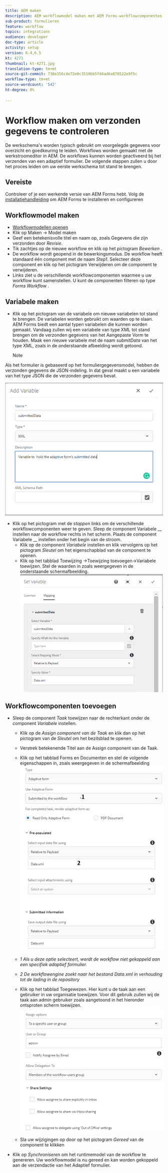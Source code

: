 ```yaml
---
title: AEM maken
description: AEM workflowmodel maken met AEM Forms-workflowcomponenten om verzonden gegevens te controleren.
sub-product: formulieren
feature: workflow
topics: integrations
audience: developer
doc-type: article
activity: setup
version: 6.4,6.5
kt: 4271
thumbnail: kt-4271.jpg
translation-type: tm+mt
source-git-commit: 738e356c4e72e0c3518bb5fd4ad6a076522e9f5c
workflow-type: tm+mt
source-wordcount: '542'
ht-degree: 0%

---
```



# Workflow maken om verzonden gegevens te controleren

De werkschema&#39;s worden typisch gebruikt om voorgelegde gegevens voor overzicht en goedkeuring te leiden. Workflows worden gemaakt met de werkstroomeditor in AEM. De workflows kunnen worden geactiveerd bij het verzenden van een adaptief formulier. De volgende stappen zullen u door het proces leiden om uw eerste werkschema tot stand te brengen.

## Vereiste

Controleer of je een werkende versie van AEM Forms hebt. Volg de [installatiehandleiding](https://docs.adobe.com/content/help/en/experience-manager-65/forms/install-aem-forms/osgi-installation/installing-configuring-aem-forms-osgi.html) om AEM Forms te installeren en configureren


## Workflowmodel maken

* [Workflowmodellen openen](http://localhost:4502/libs/cq/workflow/admin/console/content/models.html)
* Klik op Maken -> Model maken
* Geef een betekenisvolle titel en naam op, zoals Gegevens die zijn verzonden door _Revisie_.
* Tik zachtjes op de nieuwe workflow en klik op het pictogram _Bewerken_ .
* De workflow wordt geopend in de bewerkingsmodus. De workflow heeft standaard één component met de naam _Step1_. Selecteer deze component en klik op het pictogram Verwijderen om de component te verwijderen.
* Links ziet u de verschillende workflowcomponenten waarmee u uw workflow kunt samenstellen. U kunt de componenten filteren op type _Forms Workflow_ .

## Variabele maken

* Klik op het pictogram van de variabele om nieuwe variabelen tot stand te brengen. De variabelen worden gebruikt om waarden op te slaan. AEM Forms biedt een aantal typen variabelen die kunnen worden gemaakt. Vandaag zullen wij een variabele van type XML tot stand brengen om de verzonden gegevens van het Aangepaste Vorm te houden. Maak een nieuwe variabele met de naam _submitData_ van het type XML, zoals in de onderstaande afbeelding wordt getoond.

   >[!NOTE]
Als het formulier is gebaseerd op het formuliergegevensmodel, hebben de verzonden gegevens de JSON-indeling. In dat geval maakt u een variabele van het type JSON die de verzonden gegevens bevat.

![ingediende gegevensvariabele](assets/submitted-data-variable.PNG)

* Klik op het pictogram met de _stappen_ links om de verschillende workflowcomponenten weer te geven. Sleep de component Variabele __ instellen naar de workflow rechts in het scherm. Plaats de component Variabele __ instellen onder het begin van de stroom.
   * Klik op de component _Variabele_ instellen en klik vervolgens op het pictogram _Sleutel_ om het eigenschapblad van de component te openen.
   * Klik op het tabblad Toewijzing ->Toewijzing toevoegen->Variabele toewijzen. Stel de waarden in zoals weergegeven in de onderstaande schermafbeelding.
      ![variabele maken](assets/set-variable.PNG)

## Workflowcomponenten toevoegen

* Sleep de component _Taak_ toewijzen naar de rechterkant onder de component _Variabele_ instellen.
   * Klik op de _Assign component van de Taak_ en klik dan op het pictogram van de _Sleutel_ om het bezitsblad te openen.
   * Verstrek betekenende Titel aan de Assign component van de Taak.
   * Klik op het tabblad Forms en Documenten en stel de volgende eigenschappen in, zoals weergegeven in de schermafbeelding
      ![Tabblad Forms-documenten](assets/forms-documents.PNG)

   * _1 Als u deze optie selecteert, wordt de workflow niet gekoppeld aan een specifiek adaptief formulier._
   * _2 De workflowengine zoekt naar het bestand Data.xml in verhouding tot de lading in de repository_

   * Klik op het tabblad Toegewezen. Hier kunt u de taak aan een gebruiker in uw organisatie toewijzen. Voor dit gebruik zullen wij de taak aan admin gebruiker zoals aangetoond in het hieronder ontsproten scherm toewijzen.
      ![Tab van ontvanger](assets/assignee-tab.PNG)
   * Sla uw wijzigingen op door op het pictogram _Gereed_ van de component te klikken
* Klik op _Synchroniseren_ om het runtimemodel van de workflow te genereren.
Uw workflowmodel is nu gereed en kan worden gekoppeld aan de verzendactie van het Adaptief formulier.



